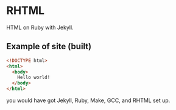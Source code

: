 # RHTML
HTML on Ruby with Jekyll.

## Example of site (built)
```html
<!DOCTYPE html>
<html>
  <body>
    Hello world!
  </body>
</html>
```
you would have got Jekyll, Ruby, Make, GCC, and RHTML set up.
